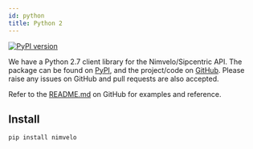 ```yaml
---
id: python
title: Python 2
---
```


[![PyPI version](https://badge.fury.io/py/nimvelo.svg)](https://badge.fury.io/py/nimvelo)

We have a Python 2.7 client library for the Nimvelo/Sipcentric API. The package can be found on [PyPI](https://pypi.org/project/nimvelo/), and the project/code on [GitHub](https://github.com/Nimvelo/python-client). Please raise any issues on GitHub and pull requests are also accepted.

Refer to the [README.md](https://github.com/Nimvelo/python-client#readme) on GitHub for examples and reference.

## Install

```
pip install nimvelo
```
